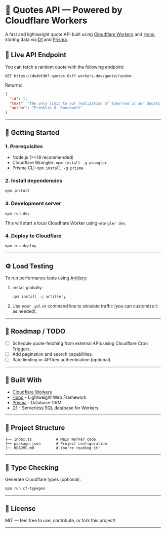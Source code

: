 # 🌟 Quotes API — Powered by Cloudflare Workers

A fast and lightweight quote API built using [Cloudflare Workers](https://developers.cloudflare.com/workers/) and [Hono](https://hono.dev/), storing data via [D1](https://developers.cloudflare.com/d1/) and [Prisma](https://www.prisma.io/).

## 🔗 Live API Endpoint

You can fetch a random quote with the following endpoint:

```
GET https://de4bfdb7-quotes.0xff.workers.dev/quote/random
```

Returns:
```json
{
  "id": 1,
  "text": "The only limit to our realization of tomorrow is our doubts of today.",
  "author": "Franklin D. Roosevelt"
}
```

---

## 🚀 Getting Started

### 1. Prerequisites

- Node.js (>=18 recommended)
- Cloudflare Wrangler: `npm install -g wrangler`
- Prisma CLI: `npm install -g prisma`

### 2. Install dependencies

```bash
npm install
```

### 3. Development server

```bash
npm run dev
```

This will start a local Cloudflare Worker using `wrangler dev`.

### 4. Deploy to Cloudflare

```bash
npm run deploy
```

---

## ⚙️ Load Testing

To run performance tests using [Artillery](https://artillery.io/):

1. Install globally:
   ```bash
   npm install -g artillery
   ```
2. Use your `.yml` or command line to simulate traffic (you can customize it as needed).

---

## 📌 Roadmap / TODO

- [ ] Schedule quote-fetching from external APIs using Cloudflare Cron Triggers.
- [ ] Add pagination and search capabilities.
- [ ] Rate limiting or API key authentication (optional).

---

## 🧱 Built With

- [Cloudflare Workers](https://developers.cloudflare.com/workers/)
- [Hono](https://hono.dev/) - Lightweight Web Framework
- [Prisma](https://www.prisma.io/) - Database ORM
- [D1](https://developers.cloudflare.com/d1/) - Serverless SQL database for Workers

---

## 📂 Project Structure

```
├── index.ts           # Main Worker code
├── package.json       # Project configuration
├── README.md          # You're reading it!
```

---

## 🧪 Type Checking

Generate Cloudflare types (optional):

```bash
npm run cf-typegen
```

---

## 📝 License

MIT — feel free to use, contribute, or fork this project!

---
